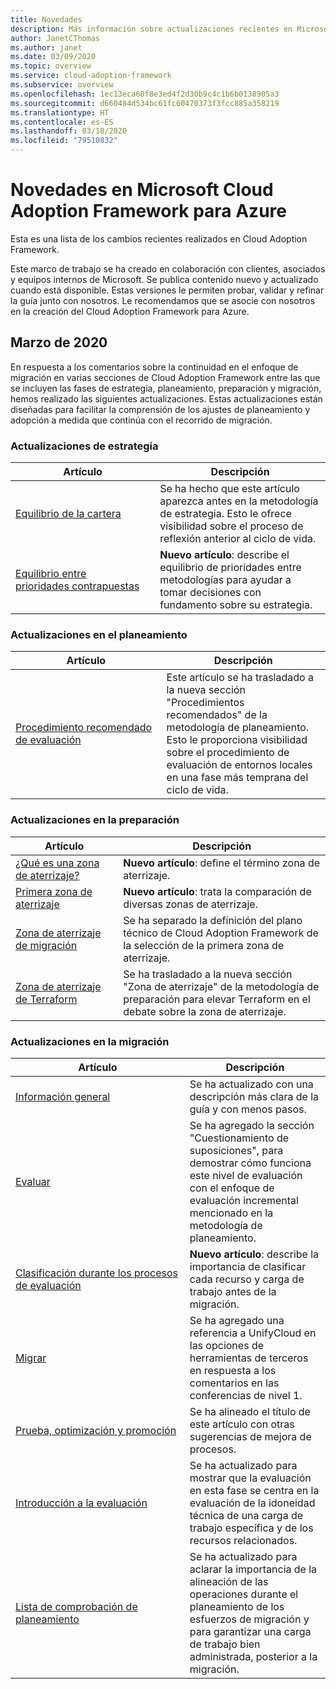 ```yaml
---
title: Novedades
description: Más información sobre actualizaciones recientes en Microsoft Cloud Adoption Framework para Azure.
author: JanetCThomas
ms.author: janet
ms.date: 03/09/2020
ms.topic: overview
ms.service: cloud-adoption-framework
ms.subservice: overview
ms.openlocfilehash: 1ec13eca60f8e3ed4f2d30b9c4c1b6b0138905a3
ms.sourcegitcommit: d660484d534bc61fc60470373f3fcc885a358219
ms.translationtype: HT
ms.contentlocale: es-ES
ms.lasthandoff: 03/18/2020
ms.locfileid: "79510832"
---
```

# <a name="whats-new-in-the-microsoft-cloud-adoption-framework-for-azure"></a>Novedades en Microsoft Cloud Adoption Framework para Azure

Esta es una lista de los cambios recientes realizados en Cloud Adoption Framework.

Este marco de trabajo se ha creado en colaboración con clientes, asociados y equipos internos de Microsoft. Se publica contenido nuevo y actualizado cuando está disponible. Estas versiones le permiten probar, validar y refinar la guía junto con nosotros. Le recomendamos que se asocie con nosotros en la creación del Cloud Adoption Framework para Azure.

## <a name="march-2020"></a>Marzo de 2020

En respuesta a los comentarios sobre la continuidad en el enfoque de migración en varias secciones de Cloud Adoption Framework entre las que se incluyen las fases de estrategia, planeamiento, preparación y migración, hemos realizado las siguientes actualizaciones. Estas actualizaciones están diseñadas para facilitar la comprensión de los ajustes de planeamiento y adopción a medida que continúa con el recorrido de migración.

### <a name="strategy-updates"></a>Actualizaciones de estrategia

| Artículo                                                                       | Descripción                                                                                                                                    |
|-------------------------------------------------------------------------------|------------------------------------------------------------------------------------------------------------------------------------------------|
| [Equilibrio de la cartera](../strategy/balance-the-portfolio.md)                 | Se ha hecho que este artículo aparezca antes en la metodología de estrategia. Esto le ofrece visibilidad sobre el proceso de reflexión anterior al ciclo de vida. |
| [Equilibrio&nbsp;entre prioridades&nbsp;contrapuestas](../strategy/balance-competing-priorities.md) | **Nuevo artículo**: describe el equilibrio de prioridades entre metodologías para ayudar a tomar decisiones con fundamento sobre su estrategia.                                         |

### <a name="plan-updates"></a>Actualizaciones en el planeamiento

| Artículo                                                             | Descripción                                                                                                                                                                           |
|---------------------------------------------------------------------|---------------------------------------------------------------------------------------------------------------------------------------------------------------------------------------|
| [Procedimiento&nbsp;recomendado de&nbsp;evaluación](../plan/contoso-migration-assessment.md) | Este artículo se ha trasladado a la nueva sección "Procedimientos recomendados" de la metodología de planeamiento. Esto le proporciona visibilidad sobre el procedimiento de evaluación de entornos locales en una fase más temprana del ciclo de vida. |

### <a name="ready-updates"></a>Actualizaciones en la preparación

| Artículo                                                                   | Descripción                                                                                                              |
|---------------------------------------------------------------------------|--------------------------------------------------------------------------------------------------------------------------|
| [¿Qué&nbsp;es&nbsp;una&nbsp;zona de&nbsp;aterrizaje?](../ready/landing-zone/index.md)                 | **Nuevo artículo**: define el término zona de aterrizaje.                                                                          |
| [Primera zona de aterrizaje](../ready/landing-zone/first-landing-zone.md)         | **Nuevo artículo**: trata la comparación de diversas zonas de aterrizaje.                                                     |
| [Zona de aterrizaje de migración](../ready/landing-zone/migrate-landing-zone.md)     | Se ha separado la definición del plano técnico de Cloud Adoption Framework de la selección de la primera zona de aterrizaje.         |
| [Zona de aterrizaje de Terraform](../ready/landing-zone/terraform-landing-zone.md) | Se ha trasladado a la nueva sección "Zona de aterrizaje" de la metodología de preparación para elevar Terraform en el debate sobre la zona de aterrizaje. |

### <a name="migration-updates"></a>Actualizaciones en la migración

| Artículo                                                                                          | Descripción                                                                                                                                                             |
|--------------------------------------------------------------------------------------------------|-------------------------------------------------------------------------------------------------------------------------------------------------------------------------|
| [Información general](../migrate/azure-migration-guide/index.md)                                            | Se ha actualizado con una descripción más clara de la guía y con menos pasos.                                                                                                        |
| [Evaluar](../migrate/azure-migration-guide/assess.md)                                             | Se ha agregado la sección "Cuestionamiento de suposiciones", para demostrar cómo funciona este nivel de evaluación con el enfoque de evaluación incremental mencionado en la metodología de planeamiento. |
| [Clasificación durante los procesos de evaluación](../migrate/migration-considerations/assess/classify.md) | **Nuevo artículo**: describe la importancia de clasificar cada recurso y carga de trabajo antes de la migración.                                                                    |
| [Migrar](../migrate/azure-migration-guide/migrate.md)                                           | Se ha agregado una referencia a UnifyCloud en las opciones de herramientas de terceros en respuesta a los comentarios en las conferencias de nivel 1.                                                         |
| [Prueba,&nbsp;optimización&nbsp;y&nbsp;promoción](../migrate/azure-migration-guide/optimize-and-transform.md)        | Se ha alineado el título de este artículo con otras sugerencias de mejora de procesos.                                                                                           |
| [Introducción a la evaluación](../migrate/migration-considerations/assess/index.md)                           | Se ha actualizado para mostrar que la evaluación en esta fase se centra en la evaluación de la idoneidad técnica de una carga de trabajo específica y de los recursos relacionados.                               |
| [Lista de comprobación de planeamiento](../migrate/migration-considerations/prerequisites/planning-checklist.md)    | Se ha actualizado para aclarar la importancia de la alineación de las operaciones durante el planeamiento de los esfuerzos de migración y para garantizar una carga de trabajo bien administrada, posterior a la migración.                  |

